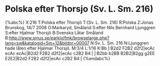 # Polska efter Thorsjo (Sv. L. Sm. 216)

{%abc%}
X:216
T:Polska efter Thorsjö
T:(Sv. L. Sm. 216)
R:Polska
Z:Jonas Brunskog, 14/7 2008
O:Markaryd, Småland
S:efter Nils Bernhard Ljunggren
S:efter Hjalmar Thorsjö
B:Svenska Låtar Småland
B:http://www.smus.se/earkiv/fmk/browselarge.php?lang=sw&katalogid=Sm+12&bildnr=00007
N:Sv. L. Sm. 216
N:Ljunggren hade låten efter Hjalmar Thorsjö.
M:3/4
L:1/16
K:Bb
|:B2d2 F2B2 d2f2|ecAc ecAc ecAc|B2d2 F2B2 d2f2|ecAc c2B2 B4:|
|:B2bb b2BB B2B2|B2gg g2EE E2E2|B2d2 F2B2 d2f2|ecAc c2B2 B4:|
{%endabc%}

